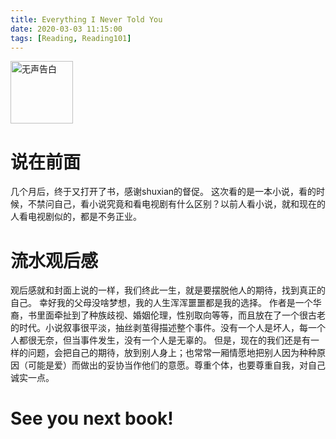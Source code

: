 ```yaml
---
title: Everything I Never Told You
date: 2020-03-03 11:15:00
tags: [Reading, Reading101]
---
```

<img src="../../../../pics/everything-i-never-told-you.jpg" alt="无声告白" width="100">

# 说在前面
几个月后，终于又打开了书，感谢shuxian的督促。
这次看的是一本小说，看的时候，不禁问自己，看小说究竟和看电视剧有什么区别？以前人看小说，就和现在的人看电视剧似的，都是不务正业。

# 流水观后感
观后感就和封面上说的一样，我们终此一生，就是要摆脱他人的期待，找到真正的自己。
幸好我的父母没啥梦想，我的人生浑浑噩噩都是我的选择。
作者是一个华裔，书里面牵扯到了种族歧视、婚姻伦理，性别取向等等，而且放在了一个很古老的时代。小说叙事很平淡，抽丝剥茧得描述整个事件。没有一个人是坏人，每一个人都很无奈，但当事件发生，没有一个人是无辜的。
但是，现在的我们还是有一样的问题，会把自己的期待，放到别人身上；也常常一厢情愿地把别人因为种种原因（可能是爱）而做出的妥协当作他们的意愿。尊重个体，也要尊重自我，对自己诚实一点。

# See you next book!
